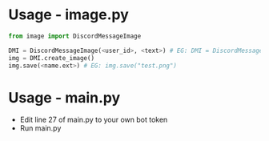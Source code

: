 # Usage - image.py

```py
from image import DiscordMessageImage

DMI = DiscordMessageImage(<user_id>, <text>) # EG: DMI = DiscordMessageImage(12345, "Hello World!")
img = DMI.create_image()
img.save(<name.ext>) # EG: img.save("test.png")
```

# Usage - main.py
- Edit line 27 of main.py to your own bot token
- Run main.py
